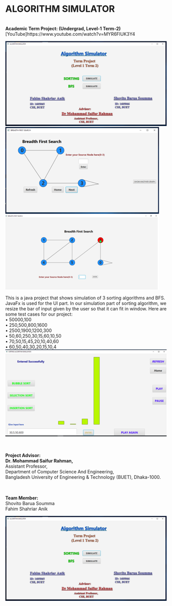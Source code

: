 
<h1>ALGORITHM SIMULATOR</h1> <br>
<b>Academic Term Project: (Undergrad, Level-1 Term-2)</b><br>
[YouTube]https://www.youtube.com/watch?v=MYR6FlUK3Y4
<p> 
 <img src="https://github.com/shovito66/Algorithm-Simulator/blob/master/Screen%20Shot/SS%200.PNG" width="600" title="HOME"> <br> 
  <img src="https://github.com/shovito66/Algorithm-Simulator/blob/master/Screen%20Shot/SS%201.PNG" width="480" title="BFS 1">
  <img src="https://github.com/shovito66/Algorithm-Simulator/blob/master/Screen%20Shot/SS%202.PNG" width="480" title="BFS 2">
  
This is a java project that shows simulation of 3 sorting algorithms and BFS. JavaFx is used for the UI part.
In our simulation part of sorting algorithm, we resize the bar of input given by the user so that it can fit in window. 
Here are some test cases for our project: <br>
•	50000,100 <br>
•	250,500,800,1600 <br>
•	2500,1900,1200,300 <br>
•	50,60,250,30,15,60,10,50 <br>
•	70,50,15,45,20,10,40,60 <br>
•	60,50,40,30,20,15,10,4 <br>
<img src="https://github.com/shovito66/Algorithm-Simulator/blob/master/Screen%20Shot/SS%204.PNG" width="550" title="BFS 2"><br>
</p><br><br>
<b>Project Advisor: </b><br>
<b>Dr. Mohammad Saifur Rahman,</b><br>
Assistant Professor, <br>
Department of Computer Science And Engineering,<br>
Bangladesh University of Engineering & Technology (BUET), Dhaka-1000.<br>

<br><br>
<b>Team Member:</b><br>
Shovito Barua Soumma<br>
Fahim Shahriar Anik<br>

![alt text](https://github.com/shovito66/Algorithm-Simulator/blob/master/Screen%20Shot/SS%200.PNG)

